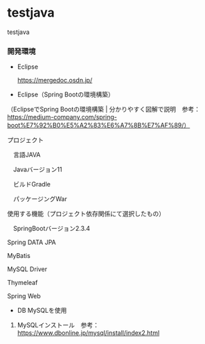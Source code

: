# testjava
testjava



### 開発環境
* Eclipse

  https://mergedoc.osdn.jp/

* Eclipse（Spring Bootの環境構築）

（EclipseでSpring Bootの環境構築 | 分かりやすく図解で説明　参考：https://medium-company.com/spring-boot%E7%92%B0%E5%A2%83%E6%A7%8B%E7%AF%89/）

プロジェクト

　言語JAVA

　Javaバージョン11

　ビルドGradle

　パッケージングWar
  
  
使用する機能（プロジェクト依存関係にて選択したもの）

　SpringBootバージョン2.3.4
 
  Spring DATA JPA
  
  MyBatis
  
  MySQL Driver
  
  Thymeleaf
  
  Spring Web
  
  
* DB MySQLを使用

1. MySQLインストール　参考：https://www.dbonline.jp/mysql/install/index2.html
    
